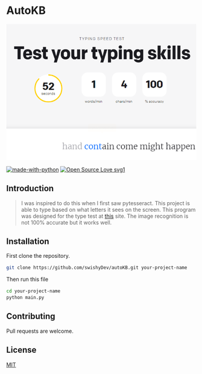 # AutoKB
<p align="center"> 
<img src="preview.png">
</p>

[![made-with-python](https://img.shields.io/badge/Made%20with-Python-1f425f.svg)](https://www.python.org/)
[![Open Source Love svg1](https://badges.frapsoft.com/os/v1/open-source.svg?v=103)](https://github.com/ellerbrock/open-source-badges/)

## Introduction
> I was inspired to do this when I first saw pytesseract. 
> This project is able to type based on what letters it sees on the screen. 
> This program was designed for the type test at [this](https://www.livechat.com/typing-speed-test/#/) site. 
> The image recognition is not 100% accurate but it works well.


## Installation

First clone the repository.
```bash
git clone https://github.com/swishyDev/autoKB.git your-project-name
```
Then run this file
```bash
cd your-project-name
python main.py
```

## Contributing
Pull requests are welcome.


## License
[MIT](https://choosealicense.com/licenses/mit/)
